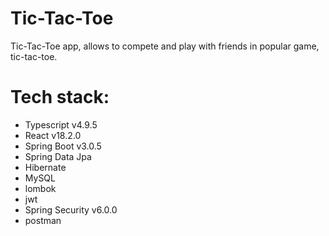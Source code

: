 # Tic-Tac-Toe
Tic-Tac-Toe app, allows to compete and play with friends in popular game, tic-tac-toe.  <br>
# Tech stack:
<ul>
  <li>Typescript v4.9.5</li>
  <li>React v18.2.0</li>
  <li>Spring Boot v3.0.5</li>
  <li>Spring Data Jpa</li>
  <li>Hibernate</li>
  <li>MySQL</li>
  <li>lombok</li>
  <li>jwt</li>
  <li>Spring Security v6.0.0</li>
  <li>postman</li>
</ul>
